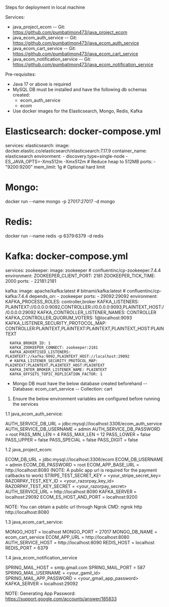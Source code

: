 Steps for deployment in local machine

Services:
- java_project_ecom
  -- Git: https://github.com/pumbatimon473/java_project_ecom
- java_ecom_auth_service
  -- Git: https://github.com/pumbatimon473/java_ecom_auth_service
- java_ecom_cart_service
  -- Git: https://github.com/pumbatimon473/java_ecom_cart_service
- java_ecom_notification_service
  -- Git: https://github.com/pumbatimon473/java_ecom_notification_service

Pre-requisites:
- Java 17 or above is required
- MySQL DB must be installed and have the following db schemas created:
	- ecom_auth_service
	- ecom
- Use docker images for the Elasticsearch, Mongo, Redis, Kafka

# Elasticsearch: docker-compose.yml
services:
  elasticsearch:
    image: docker.elastic.co/elasticsearch/elasticsearch:7.17.9
    container_name: elasticsearch
    environment:
      - discovery.type=single-node
      - ES_JAVA_OPTS=-Xms512m -Xmx512m   # Reduce heap to 512MB
    ports:
      - "9200:9200"
    mem_limit: 1g  # Optional hard limit

# Mongo:
docker run --name mongo -p 27017:27017 -d mongo

# Redis:
docker run --name redis -p 6379:6379 -d redis

# Kafka: docker-compose.yml
services:
  zookeeper:
    image: zookeeper  # confluentinc/cp-zookeeper:7.4.4
    environment:
      ZOOKEEPER_CLIENT_PORT: 2181
      ZOOKEEPER_TICK_TIME: 2000
    ports:
      - 22181:2181
  
  kafka:
    image: apache/kafka:latest  # bitnami/kafka:latest  # confluentinc/cp-kafka:7.4.4
    depends_on:
      - zookeeper
    ports:
      - 29092:29092
    environment:
      KAFKA_PROCESS_ROLES: controller,broker
      KAFKA_LISTENERS: PLAINTEXT://0.0.0.0:9092,CONTROLLER://0.0.0.0:9093,PLAINTEXT_HOST://0.0.0.0:29092
      KAFKA_CONTROLLER_LISTENER_NAMES: CONTROLLER
      KAFKA_CONTROLLER_QUORUM_VOTERS: 1@localhost:9093
      KAFKA_LISTENER_SECURITY_PROTOCOL_MAP: CONTROLLER:PLAINTEXT,PLAINTEXT:PLAINTEXT,PLAINTEXT_HOST:PLAINTEXT
      
      KAFKA_BROKER_ID: 1
      KAFKA_ZOOKEEPER_CONNECT: zookeeper:2181
      KAFKA_ADVERTISED_LISTENERS: PLAINTEXT://kafka:9092,PLAINTEXT_HOST://localhost:29092
      # KAFKA_LISTENER_SECURITY_PROTOCOL_MAP: PLAINTEXT:PLAINTEXT,PLAINTEXT_HOST:PLAINTEXT
      KAFKA_INTER_BROKER_LISTENER_NAME: PLAINTEXT
      KAFKA_OFFSETS_TOPIC_REPLICATION_FACTOR: 1

- Mongo DB must have the below database created beforehand
  -- Database: ecom_cart_service
  -- Collection: cart


1. Ensure the below environment variables are configured before running the services

1.1 java_ecom_auth_service:

AUTH_SERVICE_DB_URL	= jdbc:mysql://localhost:3306/ecom_auth_service
AUTH_SERVICE_DB_USERNAME = admin
AUTH_SERVICE_DB_PASSWORD = root
PASS_MIN_LEN = 4
PASS_MAX_LEN = 12
PASS_LOWER = false
PASS_UPPER = false
PASS_SPECIAL = false
PASS_DIGIT = false

1.2 java_project_ecom:

ECOM_DB_URL	= jdbc:mysql://localhost:3306/ecom
ECOM_DB_USERNAME = admin
ECOM_DB_PASSWORD = root
ECOM_APP_BASE_URL =	http://localhost:8080 (NOTE: A public app url is required for the payment callbacks to work)
STRIPE_TEST_SECRET_KEY = <your_stripe_secret_key>
RAZORPAY_TEST_KEY_ID = <your_razorpay_key_id>
RAZORPAY_TEST_KEY_SECRET = <your_razorpay_secret>
AUTH_SERVICE_URL = http://localhost:8090
KAFKA_SERVER = localhost:29092
ECOM_ES_HOST_AND_PORT = localhost:9200

NOTE: You can obtain a public url through Ngrok
CMD:
ngrok http http://localhost:8080

1.3 java_ecom_cart_service:

MONGO_HOST = localhost
MONGO_PORT = 27017
MONGO_DB_NAME = ecom_cart_service
ECOM_APP_URL = http://localhost:8080
AUTH_SERVICE_HOST = http://localhost:8090
REDIS_HOST = localhost
REDIS_PORT = 6379

1.4 java_ecom_notification_service

SPRING_MAIL_HOST = smtp.gmail.com
SPRING_MAIL_PORT = 587
SPRING_MAIL_USERNAME = <your_gamil_id>
SPRING_MAIL_APP_PASSWORD = <your_gmail_app_password>
KAFKA_SERVER = localhost:29092

NOTE:
Generating App Password: https://support.google.com/accounts/answer/185833

